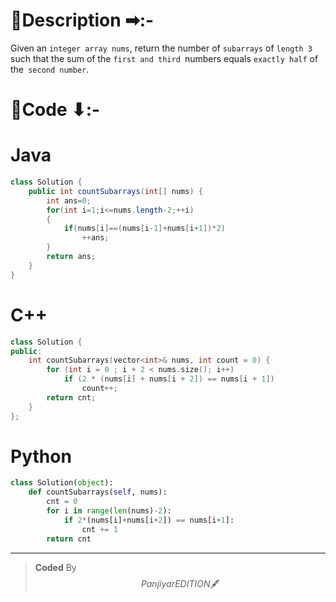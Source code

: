 # 📍Description ➡:-
<!-- Describe your first thoughts on how to solve this problem. -->
Given an `integer array nums`, return the number of `subarrays` of `length 3` such that the sum of the `first and third `numbers equals `exactly half` of the` second number`.


# 📝Code ⬇:-


# Java
```java []
class Solution {
    public int countSubarrays(int[] nums) {
        int ans=0;
        for(int i=1;i<=nums.length-2;++i)
        {
            if(nums[i]==(nums[i-1]+nums[i+1])*2)
                ++ans;
        }
        return ans;
    }
}

```

# C++
``` cpp []
class Solution {
public:
    int countSubarrays(vector<int>& nums, int count = 0) {
        for (int i = 0 ; i + 2 < nums.size(); i++)
            if (2 * (nums[i] + nums[i + 2]) == nums[i + 1]) 
                count++;
        return cnt;
    }
};
```

# Python
``` python []
class Solution(object):
    def countSubarrays(self, nums):
        cnt = 0
        for i in range(len(nums)-2):
            if 2*(nums[i]+nums[i+2]) == nums[i+1]:
                cnt += 1
        return cnt  
```

---

>    **Coded** By $$Panjiyar EDITION 🖋  $$

               
